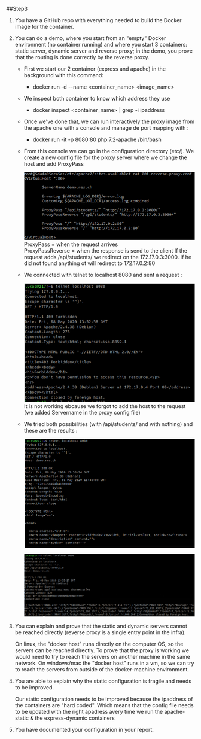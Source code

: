  ##Step3
 
1. You have a GitHub repo with everything needed to build the Docker image for the container.
2. You can do a demo, where you start from an "empty" Docker environment (no container running) and where you start 3 containers: static server, dynamic server and reverse proxy; in the demo, you prove that the routing is done correctly by the reverse proxy.

    * First we start our 2 container (express and apache) in the background with this command:
        * docker run -d --name <container_name> <image_name>
        
    * We inspect both container to know which address they use 
        * docker inspect <container_name> | grep -i ipaddress
        
    * Once we've done that, we can run interactively the proxy image from the apache one with a console and manage de port mapping with :
        * docker run -it -p 8080:80 php:7.2-apache /bin/bash
        
    * From this console we can go in the configuration directory (etc/). We create a new config file for the proxy server where we change the host and add ProxyPass
    
        ![](./img/virtualHost.png)
        ProxyPass = when the request arrives<br>
        ProxyPassReverse = when the response is send to the client
        If the request adds /api/students/ we redirect on the 172.17.0.3:3000. If he did not found anything ot will redirect to 172.17.0.2:80
        
     * We connected with telnet to localhost 8080 and sent a request :
        
        ![](./img/3telnetWithoutHost.png)
        It is not working ebcause we forgot to add the host to the request (we added Servername in the proxy config file)
        
     * We tried both possibilities (with /api/students/ and with nothing) and these are the results :
     
        ![](./img/3telnetWithHost1.png)
        
        ![](./img/3telnetWithHost2.png)

3. You can explain and prove that the static and dynamic servers cannot be reached directly (reverse proxy is a single entry point in the infra).<br>

    On linux, the "docker host" runs directly on the computer OS, so the servers can be reached directly. To prove that the proxy is working we would need to try to reach the servers on another machine in the same network. On windows/mac the "docker host" runs in a vm, so we can try to reach the servers from outside of the docker-machine environment.

4. You are able to explain why the static configuration is fragile and needs to be improved.

    Our static configuration needs to be improved because the ipaddress of the containers are "hard coded". Which means that the config file needs to be updated with the right apadress avery time we run the apache-static & the express-dynamic containers
    
5. You have documented your configuration in your report.
